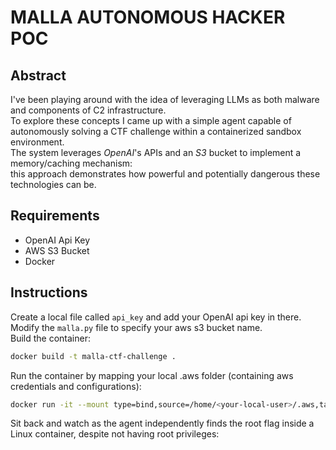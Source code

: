 # MALLA AUTONOMOUS HACKER POC

## Abstract
I've been playing around with the idea of leveraging LLMs as both malware and components of C2 infrastructure.  
To explore these concepts I came up with a simple agent capable of autonomously solving a CTF challenge within a containerized sandbox environment.  
The system leverages *OpenAI*'s APIs and an *S3* bucket to implement a memory/caching mechanism:  
this approach demonstrates how powerful and potentially dangerous these technologies can be.  

## Requirements
- OpenAI Api Key
- AWS S3 Bucket
- Docker  


## Instructions
Create a local file called `api_key` and add your OpenAI api key in there.  
Modify the `malla.py` file to specify your aws s3 bucket name.  
Build the container:  
```sh
docker build -t malla-ctf-challenge . 
```  

Run the container by mapping your local .aws folder (containing aws credentials and configurations):  
```sh
docker run -it --mount type=bind,source=/home/<your-local-user>/.aws,target=/home/malla/.aws malla-ctf-challenge
```  

Sit back and watch as the agent independently finds the root flag inside a Linux container, despite not having root privileges:  






